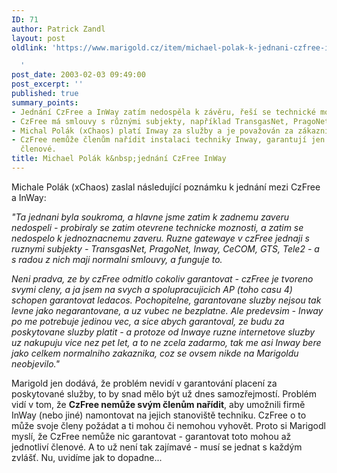 ```yaml
---
ID: 71
author: Patrick Zandl
layout: post
oldlink: 'https://www.marigold.cz/item/michael-polak-k-jednani-czfree-inway

  '
post_date: 2003-02-03 09:49:00
post_excerpt: ''
published: true
summary_points:
- Jednání CzFree a InWay zatím nedospěla k závěru, řeší se technické možnosti.
- CzFree má smlouvy s různými subjekty, například TransgasNet, PragoNet a dalšími.
- Michal Polák (xChaos) platí Inway za služby a je považován za zákazníka.
- CzFree nemůže členům nařídit instalaci techniky Inway, garantují jen jednotliví
  členové.
title: Michael Polák k&nbsp;jednání CzFree InWay
---
```


<p>
Michale Polák (xChaos) zaslal následující poznámku k jednání mezi CzFree a InWay: </p>

<p>
<EM>"Ta jednani byla soukroma, a hlavne jsme zatim k zadnemu zaveru nedospeli - probiraly se zatim otevrene technicke moznosti, a zatim se nedospelo k jednoznacnemu zaveru. Ruzne gatewaye v czFree jednaji s ruznymi subjekty - TransgasNet, PragoNet, Inway, CeCOM, GTS, Tele2 - a s radou z nich maji normalni smlouvy, a funguje to. </EM></p>

<p>
<EM>Neni pradva, ze by czFree odmitlo cokoliv garantovat - czFree je tvoreno svymi cleny, a ja jsem na svych a spolupracujicich AP (toho casu 4) schopen garantovat ledacos. Pochopitelne, garantovane sluzby nejsou tak levne jako negarantovane, a uz vubec ne bezplatne. Ale predevsim - Inway po me potrebuje jedinou vec, a sice abych garantoval, ze budu za poskytovane sluzby platit - a protoze od Inwaye ruzne internetove sluzby uz nakupuju vice nez pet let, a to ne zcela zadarmo, tak me asi Inway bere jako celkem normalniho zakaznika, coz se ovsem nikde na Marigoldu neobjevilo."</EM> 
<p>
Marigold jen dodává, že problém nevidí v garantování placení za poskytované služby, to by snad mělo být už dnes samozřejmostí. Problém vidí v tom, že <STRONG>CzFree nemůže svým členům nařídit</STRONG>, aby umožnili firmě InWay (nebo jiné) namontovat na jejich stanoviště techniku. CzFree o to může svoje členy požádat a ti mohou či nemohou vyhovět. Proto si Marigodl myslí, že CzFree nemůže nic garantovat - garantovat toto mohou až jednotliví členové. A to už není tak zajímavé - musí se jednat s každým zvlášť. Nu, uvidíme jak to dopadne...</p>